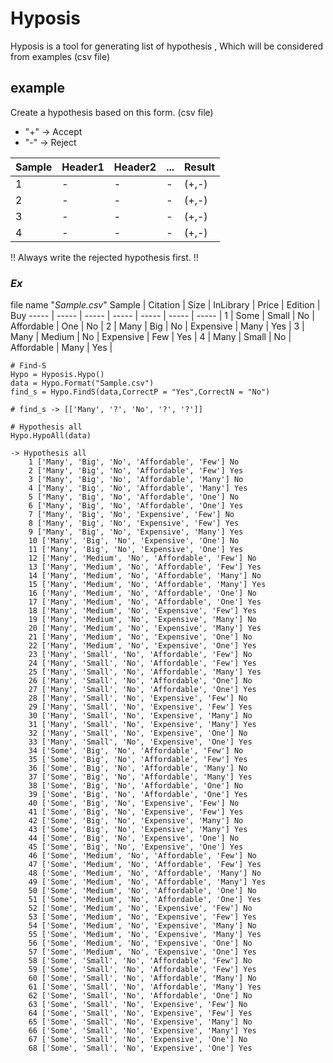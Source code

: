 # Hyposis
Hyposis is a tool for generating list of hypothesis , Which will be considered from examples (csv file) 

## example
Create a hypothesis based on this form. (csv file)
   * "+" -> Accept 
   * "-" -> Reject

Sample | Header1 | Header2 | ... | Result
----- | ----- | ----- | ----- | ----- |
1 | - | - | - | (+,-) |
2 | - | - | - | (+,-) |
3 | - | - | - | (+,-) |
4 | - | - | - | (+,-) |

!! Always write the rejected hypothesis first. !!

### _Ex_
file name "_Sample.csv_"
Sample | Citation | Size | InLibrary | Price | Edition | Buy
----- | ----- | ----- | ----- | ----- | ----- | ----- |
1 | Some | Small | No | Affordable | One | No |
2 | Many | Big | No | Expensive | Many | Yes |
3 | Many | Medium | No | Expensive | Few | Yes |
4 | Many | Small | No | Affordable | Many | Yes |

	# Find-S
	Hypo = Hyposis.Hypo()
	data = Hypo.Format("Sample.csv")
	find_s = Hypo.FindS(data,CorrectP = "Yes",CorrectN = "No")
	
	# find_s -> [['Many', '?', 'No', '?', '?']]

	# Hypothesis all
	Hypo.HypoAll(data)
	
	-> Hypothesis all
		1 ['Many', 'Big', 'No', 'Affordable', 'Few'] No
		2 ['Many', 'Big', 'No', 'Affordable', 'Few'] Yes
		3 ['Many', 'Big', 'No', 'Affordable', 'Many'] No
		4 ['Many', 'Big', 'No', 'Affordable', 'Many'] Yes
		5 ['Many', 'Big', 'No', 'Affordable', 'One'] No
		6 ['Many', 'Big', 'No', 'Affordable', 'One'] Yes
		7 ['Many', 'Big', 'No', 'Expensive', 'Few'] No
		8 ['Many', 'Big', 'No', 'Expensive', 'Few'] Yes
		9 ['Many', 'Big', 'No', 'Expensive', 'Many'] Yes
		10 ['Many', 'Big', 'No', 'Expensive', 'One'] No
		11 ['Many', 'Big', 'No', 'Expensive', 'One'] Yes
		12 ['Many', 'Medium', 'No', 'Affordable', 'Few'] No
		13 ['Many', 'Medium', 'No', 'Affordable', 'Few'] Yes
		14 ['Many', 'Medium', 'No', 'Affordable', 'Many'] No
		15 ['Many', 'Medium', 'No', 'Affordable', 'Many'] Yes
		16 ['Many', 'Medium', 'No', 'Affordable', 'One'] No
		17 ['Many', 'Medium', 'No', 'Affordable', 'One'] Yes
		18 ['Many', 'Medium', 'No', 'Expensive', 'Few'] Yes
		19 ['Many', 'Medium', 'No', 'Expensive', 'Many'] No
		20 ['Many', 'Medium', 'No', 'Expensive', 'Many'] Yes
		21 ['Many', 'Medium', 'No', 'Expensive', 'One'] No
		22 ['Many', 'Medium', 'No', 'Expensive', 'One'] Yes
		23 ['Many', 'Small', 'No', 'Affordable', 'Few'] No
		24 ['Many', 'Small', 'No', 'Affordable', 'Few'] Yes
		25 ['Many', 'Small', 'No', 'Affordable', 'Many'] Yes
		26 ['Many', 'Small', 'No', 'Affordable', 'One'] No
		27 ['Many', 'Small', 'No', 'Affordable', 'One'] Yes
		28 ['Many', 'Small', 'No', 'Expensive', 'Few'] No
		29 ['Many', 'Small', 'No', 'Expensive', 'Few'] Yes
		30 ['Many', 'Small', 'No', 'Expensive', 'Many'] No
		31 ['Many', 'Small', 'No', 'Expensive', 'Many'] Yes
		32 ['Many', 'Small', 'No', 'Expensive', 'One'] No
		33 ['Many', 'Small', 'No', 'Expensive', 'One'] Yes
		34 ['Some', 'Big', 'No', 'Affordable', 'Few'] No
		35 ['Some', 'Big', 'No', 'Affordable', 'Few'] Yes
		36 ['Some', 'Big', 'No', 'Affordable', 'Many'] No
		37 ['Some', 'Big', 'No', 'Affordable', 'Many'] Yes
		38 ['Some', 'Big', 'No', 'Affordable', 'One'] No
		39 ['Some', 'Big', 'No', 'Affordable', 'One'] Yes
		40 ['Some', 'Big', 'No', 'Expensive', 'Few'] No
		41 ['Some', 'Big', 'No', 'Expensive', 'Few'] Yes
		42 ['Some', 'Big', 'No', 'Expensive', 'Many'] No
		43 ['Some', 'Big', 'No', 'Expensive', 'Many'] Yes
		44 ['Some', 'Big', 'No', 'Expensive', 'One'] No
		45 ['Some', 'Big', 'No', 'Expensive', 'One'] Yes
		46 ['Some', 'Medium', 'No', 'Affordable', 'Few'] No
		47 ['Some', 'Medium', 'No', 'Affordable', 'Few'] Yes
		48 ['Some', 'Medium', 'No', 'Affordable', 'Many'] No
		49 ['Some', 'Medium', 'No', 'Affordable', 'Many'] Yes
		50 ['Some', 'Medium', 'No', 'Affordable', 'One'] No
		51 ['Some', 'Medium', 'No', 'Affordable', 'One'] Yes
		52 ['Some', 'Medium', 'No', 'Expensive', 'Few'] No
		53 ['Some', 'Medium', 'No', 'Expensive', 'Few'] Yes
		54 ['Some', 'Medium', 'No', 'Expensive', 'Many'] No
		55 ['Some', 'Medium', 'No', 'Expensive', 'Many'] Yes
		56 ['Some', 'Medium', 'No', 'Expensive', 'One'] No
		57 ['Some', 'Medium', 'No', 'Expensive', 'One'] Yes
		58 ['Some', 'Small', 'No', 'Affordable', 'Few'] No
		59 ['Some', 'Small', 'No', 'Affordable', 'Few'] Yes
		60 ['Some', 'Small', 'No', 'Affordable', 'Many'] No
		61 ['Some', 'Small', 'No', 'Affordable', 'Many'] Yes
		62 ['Some', 'Small', 'No', 'Affordable', 'One'] No
		63 ['Some', 'Small', 'No', 'Expensive', 'Few'] No
		64 ['Some', 'Small', 'No', 'Expensive', 'Few'] Yes
		65 ['Some', 'Small', 'No', 'Expensive', 'Many'] No
		66 ['Some', 'Small', 'No', 'Expensive', 'Many'] Yes
		67 ['Some', 'Small', 'No', 'Expensive', 'One'] No
		68 ['Some', 'Small', 'No', 'Expensive', 'One'] Yes